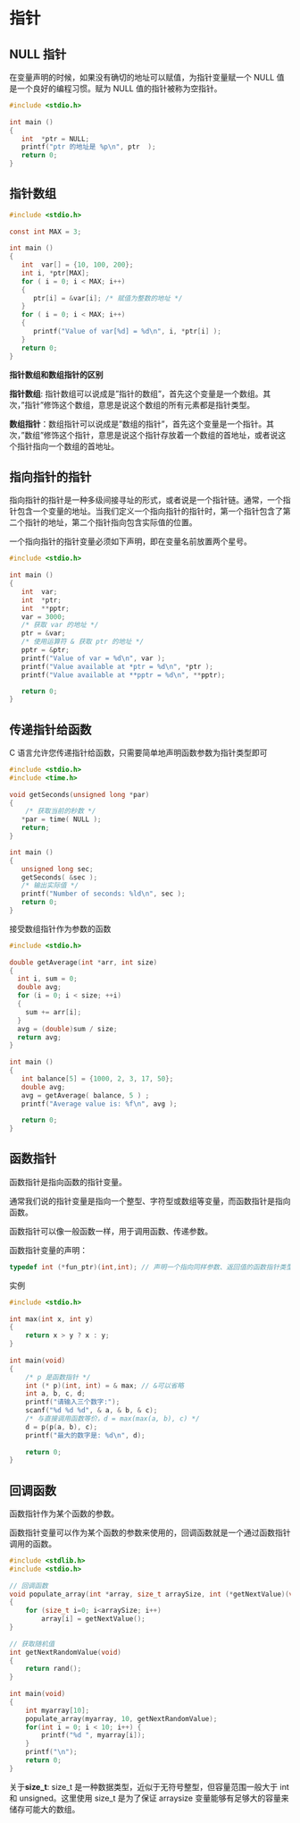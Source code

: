 # 指针

## NULL 指针

在变量声明的时候，如果没有确切的地址可以赋值，为指针变量赋一个 NULL 值是一个良好的编程习惯。赋为 NULL 值的指针被称为空指针。

```c
#include <stdio.h>
 
int main ()
{
   int  *ptr = NULL;
   printf("ptr 的地址是 %p\n", ptr  );
   return 0;
}
```

## 指针数组

```c
#include <stdio.h>
 
const int MAX = 3;
 
int main ()
{
   int  var[] = {10, 100, 200};
   int i, *ptr[MAX];
   for ( i = 0; i < MAX; i++)
   {
      ptr[i] = &var[i]; /* 赋值为整数的地址 */
   }
   for ( i = 0; i < MAX; i++)
   {
      printf("Value of var[%d] = %d\n", i, *ptr[i] );
   }
   return 0;
}
```

**指针数组和数组指针的区别**

**指针数组**: 指针数组可以说成是”指针的数组”，首先这个变量是一个数组。其次，”指针”修饰这个数组，意思是说这个数组的所有元素都是指针类型。

**数组指针**：数组指针可以说成是”数组的指针”，首先这个变量是一个指针。其次，”数组”修饰这个指针，意思是说这个指针存放着一个数组的首地址，或者说这个指针指向一个数组的首地址。

## 指向指针的指针

指向指针的指针是一种多级间接寻址的形式，或者说是一个指针链。通常，一个指针包含一个变量的地址。当我们定义一个指向指针的指针时，第一个指针包含了第二个指针的地址，第二个指针指向包含实际值的位置。

一个指向指针的指针变量必须如下声明，即在变量名前放置两个星号。

```c
#include <stdio.h>
 
int main ()
{
   int  var;
   int  *ptr;
   int  **pptr;
   var = 3000;
   /* 获取 var 的地址 */
   ptr = &var;
   /* 使用运算符 & 获取 ptr 的地址 */
   pptr = &ptr;
   printf("Value of var = %d\n", var );
   printf("Value available at *ptr = %d\n", *ptr );
   printf("Value available at **pptr = %d\n", **pptr);

   return 0;
}
```

## 传递指针给函数

C 语言允许您传递指针给函数，只需要简单地声明函数参数为指针类型即可

```c
#include <stdio.h>
#include <time.h>
 
void getSeconds(unsigned long *par)
{
  	/* 获取当前的秒数 */
   *par = time( NULL );
   return;
}

int main ()
{
   unsigned long sec;
   getSeconds( &sec );
   /* 输出实际值 */
   printf("Number of seconds: %ld\n", sec );
   return 0;
}
```

接受数组指针作为参数的函数

```c
#include <stdio.h>
 
double getAverage(int *arr, int size)
{
  int i, sum = 0;       
  double avg;          
  for (i = 0; i < size; ++i)
  {
    sum += arr[i];
  }
  avg = (double)sum / size;
  return avg;
}
 
int main ()
{
   int balance[5] = {1000, 2, 3, 17, 50};
   double avg;
   avg = getAverage( balance, 5 ) ;
   printf("Average value is: %f\n", avg );
    
   return 0;
}
```

## 函数指针

函数指针是指向函数的指针变量。

通常我们说的指针变量是指向一个整型、字符型或数组等变量，而函数指针是指向函数。

函数指针可以像一般函数一样，用于调用函数、传递参数。

函数指针变量的声明：

```c
typedef int (*fun_ptr)(int,int); // 声明一个指向同样参数、返回值的函数指针类型
```

实例

```c
#include <stdio.h>
 
int max(int x, int y)
{
    return x > y ? x : y;
}
 
int main(void)
{
    /* p 是函数指针 */
    int (* p)(int, int) = & max; // &可以省略
    int a, b, c, d;
    printf("请输入三个数字:");
    scanf("%d %d %d", & a, & b, & c);
    /* 与直接调用函数等价，d = max(max(a, b), c) */
    d = p(p(a, b), c); 
    printf("最大的数字是: %d\n", d);
 
    return 0;
}
```

## 回调函数

函数指针作为某个函数的参数。

函数指针变量可以作为某个函数的参数来使用的，回调函数就是一个通过函数指针调用的函数。

```c
#include <stdlib.h>  
#include <stdio.h>
 
// 回调函数
void populate_array(int *array, size_t arraySize, int (*getNextValue)(void))
{
    for (size_t i=0; i<arraySize; i++)
        array[i] = getNextValue();
}
 
// 获取随机值
int getNextRandomValue(void)
{
    return rand();
}
 
int main(void)
{
    int myarray[10];
    populate_array(myarray, 10, getNextRandomValue);
    for(int i = 0; i < 10; i++) {
        printf("%d ", myarray[i]);
    }
    printf("\n");
    return 0;
}
```

 关于**size_t**: size_t 是一种数据类型，近似于无符号整型，但容量范围一般大于 int 和 unsigned。这里使用 size_t 是为了保证 arraysize 变量能够有足够大的容量来储存可能大的数组。

